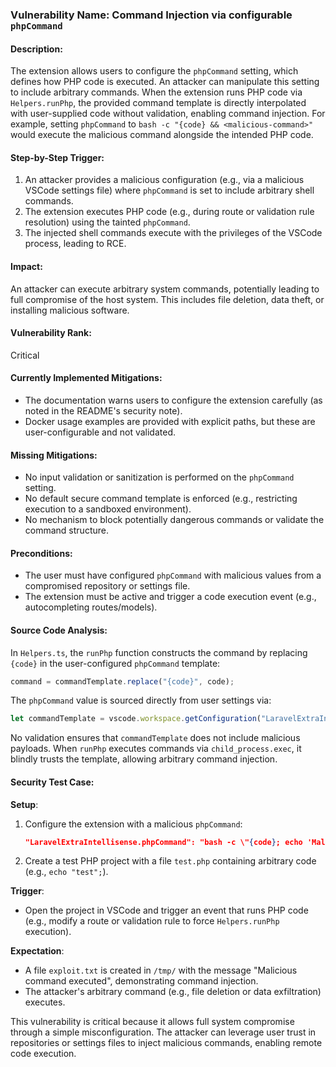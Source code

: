 ### Vulnerability Name: Command Injection via configurable `phpCommand`
#### Description:
The extension allows users to configure the `phpCommand` setting, which defines how PHP code is executed. An attacker can manipulate this setting to include arbitrary commands. When the extension runs PHP code via `Helpers.runPhp`, the provided command template is directly interpolated with user-supplied code without validation, enabling command injection. For example, setting `phpCommand` to `bash -c "{code} && <malicious-command>"` would execute the malicious command alongside the intended PHP code.

#### Step-by-Step Trigger:
1. An attacker provides a malicious configuration (e.g., via a malicious VSCode settings file) where `phpCommand` is set to include arbitrary shell commands.
2. The extension executes PHP code (e.g., during route or validation rule resolution) using the tainted `phpCommand`.
3. The injected shell commands execute with the privileges of the VSCode process, leading to RCE.

#### Impact:
An attacker can execute arbitrary system commands, potentially leading to full compromise of the host system. This includes file deletion, data theft, or installing malicious software.

#### Vulnerability Rank:
Critical

#### Currently Implemented Mitigations:
- The documentation warns users to configure the extension carefully (as noted in the README's security note).
- Docker usage examples are provided with explicit paths, but these are user-configurable and not validated.

#### Missing Mitigations:
- No input validation or sanitization is performed on the `phpCommand` setting.
- No default secure command template is enforced (e.g., restricting execution to a sandboxed environment).
- No mechanism to block potentially dangerous commands or validate the command structure.

#### Preconditions:
- The user must have configured `phpCommand` with malicious values from a compromised repository or settings file.
- The extension must be active and trigger a code execution event (e.g., autocompleting routes/models).

#### Source Code Analysis:
In `Helpers.ts`, the `runPhp` function constructs the command by replacing `{code}` in the user-configured `phpCommand` template:
```typescript
command = commandTemplate.replace("{code}", code);
```
The `phpCommand` value is sourced directly from user settings via:
```typescript
let commandTemplate = vscode.workspace.getConfiguration("LaravelExtraIntellisense").get<string>('phpCommand') ?? "php -r \"{code}\"";
```
No validation ensures that `commandTemplate` does not include malicious payloads. When `runPhp` executes commands via `child_process.exec`, it blindly trusts the template, allowing arbitrary command injection.

#### Security Test Case:
**Setup**:
1. Configure the extension with a malicious `phpCommand`:
   ```json
   "LaravelExtraIntellisense.phpCommand": "bash -c \"{code}; echo 'Malicious command executed' > /tmp/exploit.txt\"",
   ```
2. Create a test PHP project with a file `test.php` containing arbitrary code (e.g., `echo "test";`).

**Trigger**:
- Open the project in VSCode and trigger an event that runs PHP code (e.g., modify a route or validation rule to force `Helpers.runPhp` execution).

**Expectation**:
- A file `exploit.txt` is created in `/tmp/` with the message "Malicious command executed", demonstrating command injection.
- The attacker's arbitrary command (e.g., file deletion or data exfiltration) executes.

This vulnerability is critical because it allows full system compromise through a simple misconfiguration. The attacker can leverage user trust in repositories or settings files to inject malicious commands, enabling remote code execution.
